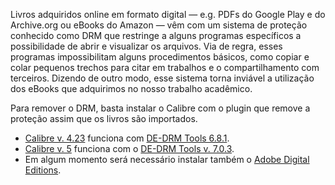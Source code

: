 
Livros adquiridos online em formato digital — e.g. PDFs do Google Play e do Archive.org ou eBooks do Amazon — vêm com um sistema de proteção conhecido como <a title="Digital Rights Management" style="cursor:help">DRM</a> que restringe a alguns programas específicos a possibilidade de abrir e visualizar os arquivos. Via de regra, esses programas impossibilitam alguns procedimentos básicos, como copiar e colar pequenos trechos para citar em trabalhos e o compartilhamento com terceiros. Dizendo de outro modo, esse sistema torna inviável a utilização dos eBooks que adquirimos no nosso trabalho acadêmico.  

Para remover o DRM, basta instalar o Calibre com o plugin que remove a proteção assim que os livros são importados.

- [Calibre v. 4.23](https://download.calibre-ebook.com/4.23.0/) funciona com [DE-DRM Tools 6.8.1](https://github.com/apprenticeharper/DeDRM_tools/releases/download/v6.8.1/DeDRM_tools_6.8.1.zip). 
- [Calibre v. 5](https://download.calibre-ebook.com) funciona com o [DE-DRM Tools v. 7.0.3](https://github.com/apprenticeharper/DeDRM_tools/releases/download/7.0.3/DeDRM_plugin_7.0.3.zip).
- Em algum momento será necessário instalar também o [Adobe Digital Editions](https://www.adobe.com/solutions/ebook/digital-editions.html).
